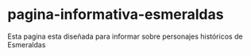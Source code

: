 # pagina-informativa-esmeraldas
Esta pagina esta diseñada para informar sobre personajes históricos de Esmeraldas 
